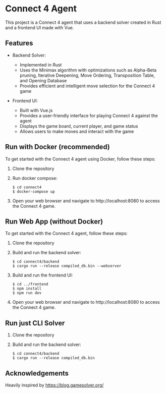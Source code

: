 # Connect 4 Agent

This project is a Connect 4 agent that uses a backend solver created in Rust and a frontend UI made with Vue.

## Features

- Backend Solver:
  - Implemented in Rust
  - Uses the Minimax algorithm with optimizations such as Alpha-Beta pruning, Iterative Deepening, Move Ordering, Transposition Table, and Opening Database
  - Provides efficient and intelligent move selection for the Connect 4 game

- Frontend UI:
  - Built with Vue.js
  - Provides a user-friendly interface for playing Connect 4 against the agent
  - Displays the game board, current player, and game status
  - Allows users to make moves and interact with the game

## Run with Docker (recommended)

To get started with the Connect 4 agent using Docker, follow these steps:

1. Clone the repository

2. Run docker compose:
    ```shell
    $ cd connect4
    $ docker-compose up
    ```

3. Open your web browser and navigate to http://localhost:8080 to access the Connect 4 game.

## Run Web App (without Docker)

To get started with the Connect 4 agent, follow these steps:

1. Clone the repository

2. Build and run the backend solver:
    ```shell
    $ cd connect4/backend
    $ cargo run --release compiled_db.bin --webserver
    ```

3. Build and run the frontend UI:
    ```shell
    $ cd ../frontend
    $ npm install
    $ npm run dev
    ```

4. Open your web browser and navigate to http://localhost:8080 to access the Connect 4 game.

## Run just CLI Solver

1. Clone the repository

2. Build and run the backend solver:
    ```shell
    $ cd connect4/backend
    $ cargo run --release compiled_db.bin
    ```

## Acknowledgements
Heavily inspired by https://blog.gamesolver.org/
